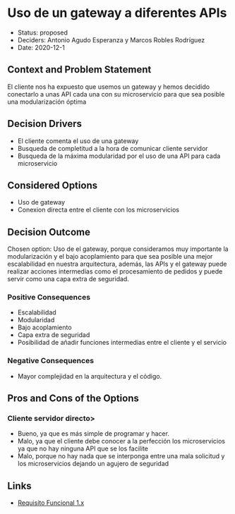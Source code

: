 # Uso de un gateway a diferentes APIs
* Status: proposed <!-- optional -->
* Deciders: Antonio Agudo Esperanza y Marcos Robles Rodríguez<!-- optional -->
* Date: 2020-12-1 <!-- optional -->

## Context and Problem Statement

El cliente nos ha expuesto que usemos un gateway y hemos decidido conectarlo a unas API cada una con su microservicio para que sea posible una modularización óptima 

## Decision Drivers <!-- optional -->

* El cliente comenta el uso de una gateway
* Busqueda de completitud a la hora de comunicar cliente servidor
* Busqueda de la máxima modularidad por el uso de una API para cada microservicio

## Considered Options

* Uso de gateway
* Conexion directa entre el cliente con los microservicios

## Decision Outcome

Chosen option: Uso de el gateway, porque consideramos muy importante la modularización y el bajo acoplamiento para que sea posible una mejor escalabilidad en nuestra arquitectura, además, las APIs y el gateway puede realizar acciones intermedias como el procesamiento de pedidos y puede servir como una capa extra de seguridad.

### Positive Consequences <!-- optional -->

* Escalabilidad
* Modularidad
* Bajo acoplamiento
* Capa extra de seguridad
* Posibilidad de añadir funciones intermedias entre el cliente y el servicio

### Negative Consequences <!-- optional -->

* Mayor complejidad en la arquitectura y el código.

## Pros and Cons of the Options <!-- optional -->

### Cliente servidor directo>

* Bueno, ya que es más simple de programar y hacer.
* Malo, ya que el cliente debe conocer a la perfección los microservicios ya que no hay ninguna API que se los facilite
* Malo, porque no hay nada que se interponga entre una mala solicitud y los microservicios dejando un agujero de seguridad

## Links <!-- optional -->

* [Requisito Funcional 1.x](https://github.com/Grupo3-DAS/Pr-ctica1-Captura-y-Representaci-n-de-Decisiones-de-Dise-o-Equipo-3/blob/main/DAS-P1-Alba_Sevillano_Portilla-TAREA1.pdf)


